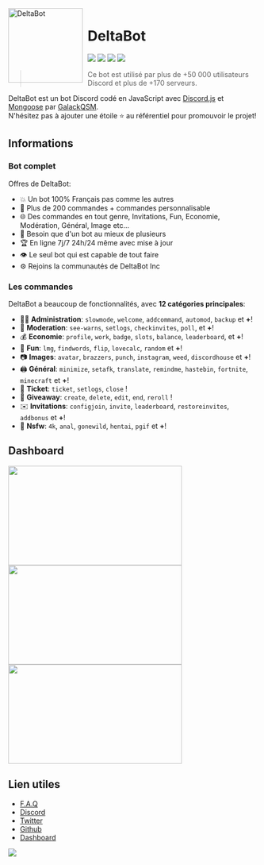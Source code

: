 <img width="150" height="150" align="left" style="float: left; margin: 0 10px 0 0;" alt="DeltaBot" src="http://delta-bot.com/assets/img/logo.png">  

# DeltaBot

[![](https://img.shields.io/discord/761541041152983050.svg?logo=discord&colorB=7289DA)](https://discord.gg/VAatzcw)
[![](https://img.shields.io/badge/discord.js-v12.0.0--dev-blue.svg?logo=npm)](https://github.com/discordjs)
[![](https://img.shields.io/badge/paypal-donate-blue.svg)](https://paypal.me/GalackQSM)
[![](https://www.codefactor.io/repository/github/GalackQSM/DeltaBot/badge)](https://www.codefactor.io/repository/github/GalackQSM/DeltaBot)

> Ce bot est utilisé par plus de +50 000 utilisateurs Discord et plus de +170 serveurs.

DeltaBot est un bot Discord codé en JavaScript avec [Discord.js](https://discord.js.org) et [Mongoose](https://mongoosejs.com/docs/api.html) par [GalackQSM](https://github.com/GalackQSM).  
N'hésitez pas à ajouter une étoile ⭐ au référentiel pour promouvoir le projet!
## Informations

### Bot complet

Offres de DeltaBot:
* 💥 Un bot 100% Français pas comme les autres
* 💯 Plus de 200 commandes + commandes personnalisable
* 🌐 Des commandes en tout genre, Invitations, Fun, Economie, Modération, Général, Image etc...
* 🤩 Besoin que d'un bot au mieux de plusieurs
* 🏆 En ligne 7j/7 24h/24 même avec mise à jour
* 👁️ Le seul bot qui est capable de tout faire
* ⚙️ Rejoins la communautés de DeltaBot Inc

### Les commandes

DeltaBot a beaucoup de fonctionnalités, avec **12 catégories principales**:

*   👩‍💼 **Administration**: `slowmode`, `welcome`, `addcommand`, `automod`, `backup` et **+**! 
*   🚓 **Moderation**: `see-warns`, `setlogs`, `checkinvites`, `poll`, et **+**! 
*   💰 **Economie**: `profile`, `work`, `badge`, `slots`, `balance`, `leaderboard`, et **+**! 
*   👻 **Fun**: `lmg`, `findwords`, `flip`, `lovecalc`, `random` et **+**! 
*   📷 **Images**: `avatar`, `brazzers`, `punch`, `instagram`, `weed`, `discordhouse` et **+**! 
*   🖨️ **Général**: `minimize`, `setafk`, `translate`, `remindme`, `hastebin`, `fortnite`, `minecraft` et **+**! 
*   🎫 **Ticket**: `ticket`, `setlogs`, `close` ! 
*   🎁 **Giveaway**: `create`, `delete`, `edit`, `end`, `reroll` ! 
*   ✉️ **Invitations**: `configjoin`, `invite`, `leaderboard`, `restoreinvites`, `addbonus` et **+**! 
*   🔞 **Nsfw**: `4k`, `anal`, `gonewild`, `hentai`, `pgif` et **+**! 

## Dashboard
<img align="left" style="float: centrer; margin: 0 10px 0 0;" src="https://i.imgur.com/AOfZOaw.png" height="200" width="350"/>
<img align="center" style="float: left; margin: 0 10px 0 0;" src="https://i.imgur.com/dAfemx9.png" height="200" width="350"/>
<img align="center" style="float: centrer; margin: 0 10px 0 0;" src="https://i.imgur.com/yebxX10.png" height="200" width="350"/>


## Lien utiles

*   [F.A.Q](http://delta-bot.com/foire-aux-questions/)
*   [Discord](https://discord.gg/VAatzcw)
*   [Twitter](https://twitter.com/DeltaBotDiscord)
*   [Github](https://github.com/GalackQSM/DeltaBot/)
*   [Dashboard](http://dashboard.delta-bot.com/)

[![](https://delta-bot.com/banner.gif)](https://discord.gg/VAatzcw)
